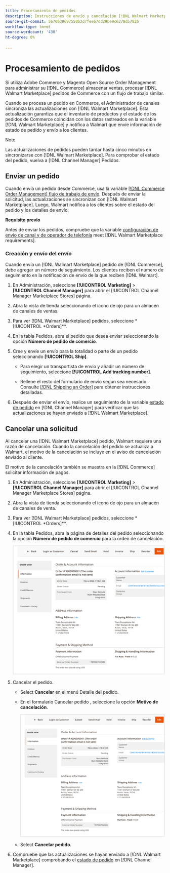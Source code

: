 ```yaml
---
title: Procesamiento de pedidos
description: Instrucciones de envío y cancelación [!DNL Walmart Marketplace] pedidos de Adobe Commerce y Magento Open Source.
source-git-commit: 5670639697550b2d7fee67dd29be9c6278d5782b
workflow-type: tm+mt
source-wordcount: '430'
ht-degree: 0%

---
```



# Procesamiento de pedidos

Si utiliza Adobe Commerce y Magento Open Source Order Management para administrar su [!DNL Commerce] almacenar ventas, procesar [!DNL Walmart Marketplace] pedidos de Commerce con un flujo de trabajo similar.

Cuando se procesa un pedido en Commerce, el Administrador de canales sincroniza las actualizaciones con [!DNL Walmart Marketplace]. Esta actualización garantiza que el inventario de productos y el estado de los pedidos de Commerce coincidan con los datos rastreados en la variable [!DNL Walmart Marketplace] y notifica a Walmart que envíe información de estado de pedido y envío a los clientes.

>[!NOTE]
>
> Las actualizaciones de pedidos pueden tardar hasta cinco minutos en sincronizarse con [!DNL Walmart Marketplace]. Para comprobar el estado del pedido, vuelva a [!DNL Channel Manager] Pedidos.

## Enviar un pedido

Cuando envía un pedido desde Commerce, usa la variable [[!DNL Commerce Order Management] flujo de trabajo de envío](https://docs.magento.com/user-guide/sales/order-ship.html). Después de enviar la solicitud, las actualizaciones se sincronizan con [!DNL Walmart Marketplace]. Luego, Walmart notifica a los clientes sobre el estado del pedido y los detalles de envío.

**Requisito previo**

Antes de enviar los pedidos, compruebe que la variable [configuración de envío de canal y de operador de telefonía](map-shipping-carriers.md) meet [!DNL Walmart Marketplace requirements].

### Creación y envío del envío

Cuando envía un [!DNL Walmart Marketplace] pedido de [!DNL Commerce], debe agregar un número de seguimiento. Los clientes reciben el número de seguimiento en la notificación de envío de la que reciben [!DNL Walmart].

1. En Administración, seleccione **[!UICONTROL Marketing]** > **[!UICONTROL Channel Manager]** para abrir el [!UICONTROL Channel Manager Marketplace Stores] página.

1. Abra la vista de tienda seleccionando el icono de ojo para un almacén de canales de ventas.

1. Para ver [!DNL Walmart Marketplace] pedidos, seleccione *[!UICONTROL *Orders]**.

1. En la tabla Pedidos, abra el pedido que desea enviar seleccionando la opción **Número de pedido de comercio**.

1. Cree y envíe un envío para la totalidad o parte de un pedido seleccionando **[!UICONTROL Ship]**.

   - Para elegir un transportista de envío y añadir un número de seguimiento, seleccione **[!UICONTROL Add tracking number]**.

   - Rellene el resto del formulario de envío según sea necesario. Consulte [[!DNL Shipping an Order]](https://docs.magento.com/user-guide/sales/order-ship.html) para obtener instrucciones detalladas.

1. Después de enviar el envío, realice un seguimiento de la variable [estado de pedido](manage-orders.md#about-order-status) en [!DNL Channel Manager] para verificar que las actualizaciones se hayan enviado a [!DNL Walmart Marketplace].

## Cancelar una solicitud

Al cancelar una [!DNL Walmart Marketplace] pedido, Walmart requiere una razón de cancelación. Cuando la cancelación del pedido se actualiza a Walmart, el motivo de la cancelación se incluye en el aviso de cancelación enviado al cliente.

El motivo de la cancelación también se muestra en la [!DNL Commerce] solicitar información de pagos.

1. En Administración, seleccione **[!UICONTROL Marketing]** > **[!UICONTROL Channel Manager]** para abrir el [!UICONTROL Channel Manager Marketplace Stores] página.

1. Abra la vista de tienda seleccionando el icono de ojo para un almacén de canales de venta.

1. Para ver [!DNL Walmart Marketplace] pedidos, seleccione *[!UICONTROL *Orders]**.

1. En la tabla Pedidos, abra la página de detalles del pedido seleccionando la opción **Número de pedido de comercio** para la orden de cancelación.

   ![Vista de detalles de un pedido de Walmart Marketplace](assets/order-detail-with-external-order-id.png)

1. Cancelar el pedido.

   - Select **Cancelar** en el menú Detalle del pedido.

   - En el formulario Cancelar pedido , seleccione la opción **Motivo de cancelación**.

      ![Vista de detalles de un pedido de Walmart Marketplace](assets/order-detail-with-external-order-id.png)

   - Select **Cancelar pedido**.

1. Compruebe que las actualizaciones se hayan enviado a [!DNL Walmart Marketplace] comprobando el [estado de pedido](manage-orders.md#about-order-status) en [!DNL Channel Manager].
